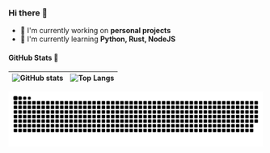 ### Hi there 👋

- 🔭 I'm currently working on **personal projects**
- 🌱 I'm currently learning **Python, Rust, NodeJS**

#### GitHub Stats 📖
| ![GitHub stats](https://github-readme-stats-ruby-one.vercel.app/api?username=brunoanesio&theme=dark&show_icons=true&hide_border=true&bg_color=1e1e2e&text_color=cdd6f4&icon_color=cba6f7&title_color=94e2d5) | ![Top Langs](https://github-readme-stats-ruby-one.vercel.app/api/top-langs/?username=brunoanesio&layout=compact&theme=dark&hide_border=true&bg_color=1e1e2e&text_color=cdd6f4&icon_color=cba6f7&title_color=94e2d5) |
| ---------- | ----------- |


![GitHub Snake dark](https://github.com/brunoanesio/brunoanesio/blob/output/github-snake-dark.svg#gh-dark-mode-only)
